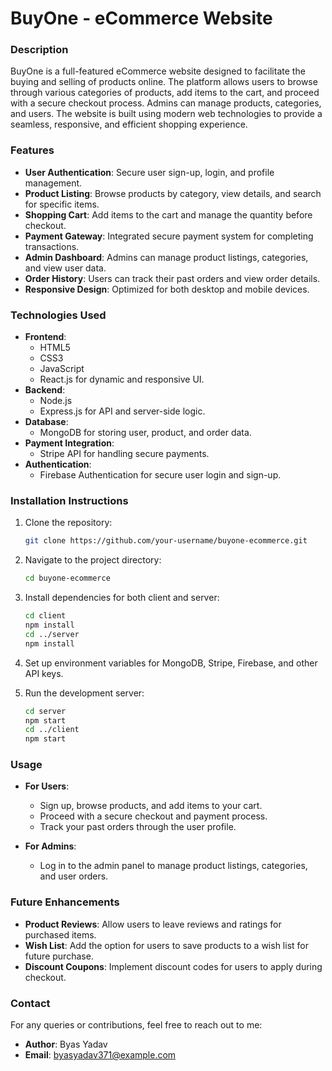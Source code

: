 # BuyOne - eCommerce Website

### Description
BuyOne is a full-featured eCommerce website designed to facilitate the buying and selling of products online. The platform allows users to browse through various categories of products, add items to the cart, and proceed with a secure checkout process. Admins can manage products, categories, and users. The website is built using modern web technologies to provide a seamless, responsive, and efficient shopping experience.

### Features
- **User Authentication**: Secure user sign-up, login, and profile management.
- **Product Listing**: Browse products by category, view details, and search for specific items.
- **Shopping Cart**: Add items to the cart and manage the quantity before checkout.
- **Payment Gateway**: Integrated secure payment system for completing transactions.
- **Admin Dashboard**: Admins can manage product listings, categories, and view user data.
- **Order History**: Users can track their past orders and view order details.
- **Responsive Design**: Optimized for both desktop and mobile devices.

### Technologies Used
- **Frontend**: 
  - HTML5
  - CSS3
  - JavaScript
  - React.js for dynamic and responsive UI.
- **Backend**: 
  - Node.js
  - Express.js for API and server-side logic.
- **Database**: 
  - MongoDB for storing user, product, and order data.
- **Payment Integration**: 
  - Stripe API for handling secure payments.
- **Authentication**: 
  - Firebase Authentication for secure user login and sign-up.

### Installation Instructions
1. Clone the repository:
    ```bash
    git clone https://github.com/your-username/buyone-ecommerce.git
    ```
2. Navigate to the project directory:
    ```bash
    cd buyone-ecommerce
    ```
3. Install dependencies for both client and server:
    ```bash
    cd client
    npm install
    cd ../server
    npm install
    ```
4. Set up environment variables for MongoDB, Stripe, Firebase, and other API keys.

5. Run the development server:
    ```bash
    cd server
    npm start
    cd ../client
    npm start
    ```

### Usage
- **For Users**: 
  - Sign up, browse products, and add items to your cart.
  - Proceed with a secure checkout and payment process.
  - Track your past orders through the user profile.
  
- **For Admins**:
  - Log in to the admin panel to manage product listings, categories, and user orders.
  
### Future Enhancements
- **Product Reviews**: Allow users to leave reviews and ratings for purchased items.
- **Wish List**: Add the option for users to save products to a wish list for future purchase.
- **Discount Coupons**: Implement discount codes for users to apply during checkout.


### Contact
For any queries or contributions, feel free to reach out to me:
- **Author**: Byas Yadav
- **Email**: byasyadav371@example.com
